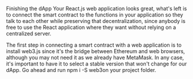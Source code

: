Finishing the dApp
Your React.js web application looks great, what's left is to connect the smart contract to the functions in your application so they talk to each other while preserving that decentralization, since anybody is free to use the React application where they want without relying on a centralized server.

The first step in connecting a smart contract with a web application is to install web3.js since it's the bridge between Ethereum and web browsers, although you may not need it as we already have MetaMask. In any case, it's important to have it to select a stable version that won't change for our dApp. Go ahead and run npm i -S web3on your project folder.